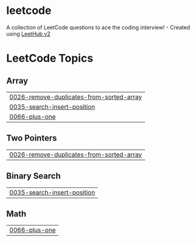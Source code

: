 # leetcode
A collection of LeetCode questions to ace the coding interview! - Created using [LeetHub v2](https://github.com/arunbhardwaj/LeetHub-2.0)

<!---LeetCode Topics Start-->
# LeetCode Topics
## Array
|  |
| ------- |
| [0026-remove-duplicates-from-sorted-array](https://github.com/brani5323/leetcode/tree/master/0026-remove-duplicates-from-sorted-array) |
| [0035-search-insert-position](https://github.com/brani5323/leetcode/tree/master/0035-search-insert-position) |
| [0066-plus-one](https://github.com/brani5323/leetcode/tree/master/0066-plus-one) |
## Two Pointers
|  |
| ------- |
| [0026-remove-duplicates-from-sorted-array](https://github.com/brani5323/leetcode/tree/master/0026-remove-duplicates-from-sorted-array) |
## Binary Search
|  |
| ------- |
| [0035-search-insert-position](https://github.com/brani5323/leetcode/tree/master/0035-search-insert-position) |
## Math
|  |
| ------- |
| [0066-plus-one](https://github.com/brani5323/leetcode/tree/master/0066-plus-one) |
<!---LeetCode Topics End-->